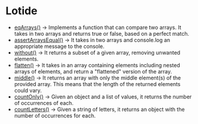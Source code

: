 # Lotide
- [eqArrays()](https://github.com/79manuel/lighthouse-js-fundamentals/blob/master/lotide/eqArrays.js) -> Implements a function that can compare two arrays. It takes in two arrays and returns true or false, based on a perfect match.
- [assertArraysEqual()](https://github.com/79manuel/lighthouse-js-fundamentals/blob/master/lotide/assertArraysEqual.js) -> It takes in two arrays and console.log an appropriate message to the console.
- [without()](https://github.com/79manuel/lighthouse-js-fundamentals/blob/master/lotide/without.js) -> It returns a subset of a given array, removing unwanted elements.
- [flatten()](https://github.com/79manuel/lighthouse-js-fundamentals/blob/master/lotide/flatten.js) -> It takes in an array containing elements including nested arrays of elements, and return a "flattened" version of the array.
- [middle()](https://github.com/79manuel/lighthouse-js-fundamentals/blob/master/lotide/middle.js) -> It returns an array with only the middle element(s) of the provided array. This means that the length of the returned elements could vary.
- [countOnly()](https://github.com/79manuel/lighthouse-js-fundamentals/blob/master/lotide/countOnly.js) -> Given an object and a list of values, it returns the number of occurrences of each.
- [countLetters()](https://github.com/79manuel/lighthouse-js-fundamentals/blob/master/lotide/countLetters.js) -> Given a string of letters, it returns an object with the number of occurrences for each.
